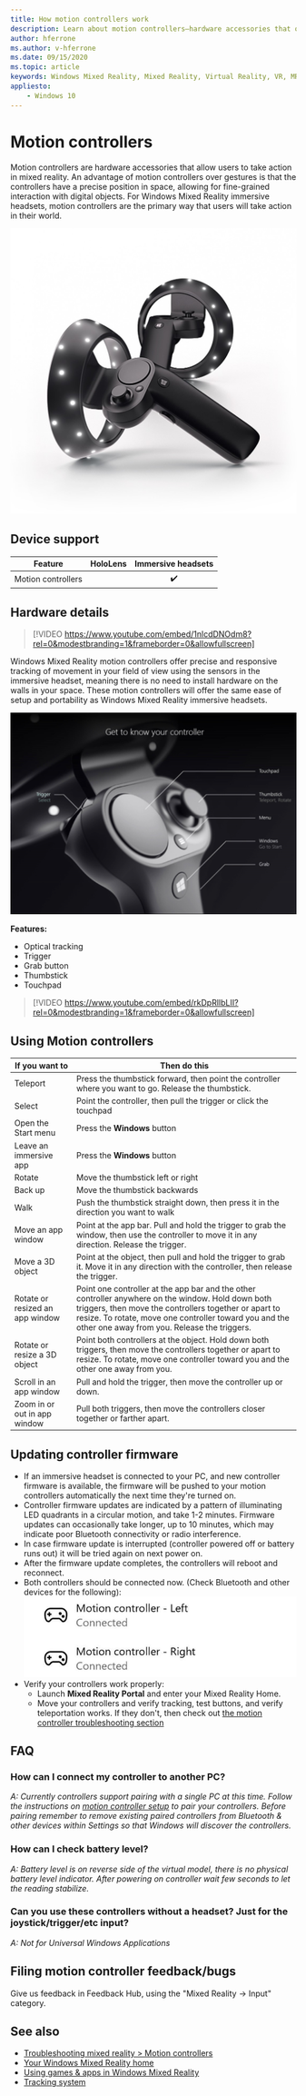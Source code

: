 ```yaml
---
title: How motion controllers work
description: Learn about motion controllers—hardware accessories that offer precise and responsive tracking of movement using the sensors in the immersive headset.
author: hferrone
ms.author: v-hferrone
ms.date: 09/15/2020
ms.topic: article
keywords: Windows Mixed Reality, Mixed Reality, Virtual Reality, VR, MR, controller, Motion controller
appliesto:
    - Windows 10
---
```



# Motion controllers

Motion controllers are hardware accessories that allow users to take action in mixed reality. An advantage of motion controllers over gestures is that the controllers have a precise position in space, allowing for fine-grained interaction with digital objects. For Windows Mixed Reality immersive headsets, motion controllers are the primary way that users will take action in their world.

![Windows Mixed Reality motion controllers](images/winmr-ck-1080x1080.jpg)

## Device support

| Feature            | HoloLens | Immersive headsets |
|--------------------|:--------:|:------------------:|
| Motion controllers |          | ✔️                 |

## Hardware details

>[!VIDEO https://www.youtube.com/embed/1nlcdDNOdm8?rel=0&modestbranding=1&frameborder=0&allowfullscreen]

Windows Mixed Reality motion controllers offer precise and responsive tracking of movement in your field of view using the sensors in the immersive headset, meaning there is no need to install hardware on the walls in your space. These motion controllers will offer the same ease of setup and portability as Windows Mixed Reality immersive headsets.

![Get to know your controller](images/controllerimage.png)

**Features:**
* Optical tracking
* Trigger
* Grab button
* Thumbstick
* Touchpad

>[!VIDEO https://www.youtube.com/embed/rkDpRllbLII?rel=0&modestbranding=1&frameborder=0&allowfullscreen]

## Using Motion controllers

|         If you want to          |                                                                                                                              Then do this                                                                                                                              |
|---------------------------------|------------------------------------------------------------------------------------------------------------------------------------------------------------------------------------------------------------------------------------------------------------------------|
|            Teleport             |                                                                                 Press the thumbstick forward, then point the controller where you want to go. Release the thumbstick.                                                                                  |
|             Select              |                                                                                                   Point the controller, then pull the trigger or click the touchpad                                                                                                    |
|       Open the Start menu       |                                                                                                                      Press the **Windows** button                                                                                                                      |
|     Leave an immersive app      |                                                                                                                      Press the **Windows** button                                                                                                                      |
|             Rotate              |                                                                                                                   Move the thumbstick left or right                                                                                                                    |
|             Back up             |                                                                                                                     Move the thumbstick backwards                                                                                                                      |
|              Walk               |                                                                                           Push the thumbstick straight down, then press it in the direction you want to walk                                                                                           |
|       Move an app window        |                                                             Point at the app bar. Pull and hold the trigger to grab the window, then use the controller to move it in any direction. Release the trigger.                                                              |
|        Move a 3D object         |                                                                Point at the object, then pull and hold the trigger to grab it. Move it in any direction with the controller, then release the trigger.                                                                 |
| Rotate or resized an app window | Point one controller at the app bar and the other controller anywhere on the window. Hold down both triggers, then move the controllers together or apart to resize.  To rotate, move one controller toward you and the other one away from you. Release the triggers. |
|  Rotate or resize a 3D object   |                                   Point both controllers at the object. Hold down both triggers, then move the controllers together or apart to resize.  To rotate, move one controller toward you and the other one away from you.                                    |
|     Scroll in an app window     |                                                                                                    Pull and hold the trigger, then move the controller up or down.                                                                                                     |
|  Zoom in or out in app window   |                                                                                            Pull both triggers, then move the controllers closer together or farther apart.                                                                                             |

## Updating controller firmware
* If an immersive headset is connected to your PC, and new controller firmware is available, the firmware will be pushed to your motion controllers automatically the next time they're turned on.
* Controller firmware updates are indicated by a pattern of illuminating LED quadrants in a circular motion, and take 1-2 minutes. Firmware updates can occasionally take longer, up to 10 minutes, which may indicate poor Bluetooth connectivity or radio interference.
* In case firmware update is interrupted (controller powered off or battery runs out) it will be tried again on next power on.
* After the firmware update completes, the controllers will reboot and reconnect. 
* Both controllers should be connected now. (Check Bluetooth and other devices for the following): ![Controllers connected](images/cyk-connected.jpg)
* Verify your controllers work properly:
  * Launch **Mixed Reality Portal** and enter your Mixed Reality Home.
  * Move your controllers and verify tracking, test buttons, and verify teleportation works. If they don't, then check out [the motion controller troubleshooting section](motion-controller-problems.md) 

## FAQ

### How can I connect my controller to another PC?

*A: Currently controllers support pairing with a single PC at this time. Follow the instructions on [motion controller setup](set-up-windows-mixed-reality.md#if-you-need-to-pair-your-motion-controllers-with-your-pc) to pair your controllers. Before pairing remember to remove existing paired controllers from Bluetooth & other devices within Settings so that Windows will discover the controllers.*

### How can I check battery level?

*A: Battery level is on reverse side of the virtual model, there is no physical battery level indicator. After powering on controller wait few seconds to let the reading stabilize.*

### Can you use these controllers without a headset? Just for the joystick/trigger/etc input?

*A: Not for Universal Windows Applications*

## Filing motion controller feedback/bugs

Give us feedback in Feedback Hub, using the "Mixed Reality -> Input" category.

## See also
* [Troubleshooting mixed reality > Motion controllers](motion-controller-problems.md)
* [Your Windows Mixed Reality home](your-mixed-reality-home.md)
* [Using games & apps in Windows Mixed Reality](using-games-and-apps-in-windows-mixed-reality.md)
* [Tracking system](tracking-system.md)
